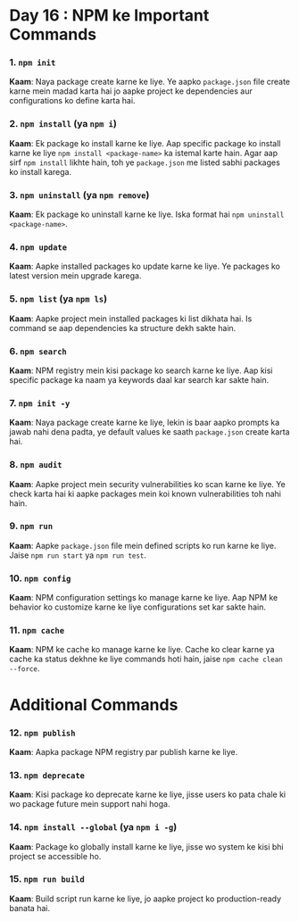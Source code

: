 # Day 16 : NPM ke Important Commands

### 1. `npm init`
**Kaam**: Naya package create karne ke liye. Ye aapko `package.json` file create karne mein madad karta hai jo aapke project ke dependencies aur configurations ko define karta hai.

### 2. `npm install` (ya `npm i`)
**Kaam**: Ek package ko install karne ke liye. Aap specific package ko install karne ke liye `npm install <package-name>` ka istemal karte hain. Agar aap sirf `npm install` likhte hain, toh ye `package.json` me listed sabhi packages ko install karega.

### 3. `npm uninstall` (ya `npm remove`)
**Kaam**: Ek package ko uninstall karne ke liye. Iska format hai `npm uninstall <package-name>`.

### 4. `npm update`
**Kaam**: Aapke installed packages ko update karne ke liye. Ye packages ko latest version mein upgrade karega.

### 5. `npm list` (ya `npm ls`)
**Kaam**: Aapke project mein installed packages ki list dikhata hai. Is command se aap dependencies ka structure dekh sakte hain.

### 6. `npm search`
**Kaam**: NPM registry mein kisi package ko search karne ke liye. Aap kisi specific package ka naam ya keywords daal kar search kar sakte hain.

### 7. `npm init -y`
**Kaam**: Naya package create karne ke liye, lekin is baar aapko prompts ka jawab nahi dena padta, ye default values ke saath `package.json` create karta hai.

### 8. `npm audit`
**Kaam**: Aapke project mein security vulnerabilities ko scan karne ke liye. Ye check karta hai ki aapke packages mein koi known vulnerabilities toh nahi hain.

### 9. `npm run`
**Kaam**: Aapke `package.json` file mein defined scripts ko run karne ke liye. Jaise `npm run start` ya `npm run test`.

### 10. `npm config`
**Kaam**: NPM configuration settings ko manage karne ke liye. Aap NPM ke behavior ko customize karne ke liye configurations set kar sakte hain.

### 11. `npm cache`
**Kaam**: NPM ke cache ko manage karne ke liye. Cache ko clear karne ya cache ka status dekhne ke liye commands hoti hain, jaise `npm cache clean --force`.

# Additional Commands

### 12. `npm publish`
**Kaam**: Aapka package NPM registry par publish karne ke liye.

### 13. `npm deprecate`
**Kaam**: Kisi package ko deprecate karne ke liye, jisse users ko pata chale ki wo package future mein support nahi hoga.

### 14. `npm install --global` (ya `npm i -g`)
**Kaam**: Package ko globally install karne ke liye, jisse wo system ke kisi bhi project se accessible ho.

### 15. `npm run build`
**Kaam**: Build script run karne ke liye, jo aapke project ko production-ready banata hai.
